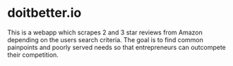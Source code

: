 # doitbetter.io
This is a webapp which scrapes 2 and 3 star reviews from Amazon depending on the users search criteria. 
The goal is to find common painpoints and poorly served needs so that entrepreneurs can outcompete their competition.
